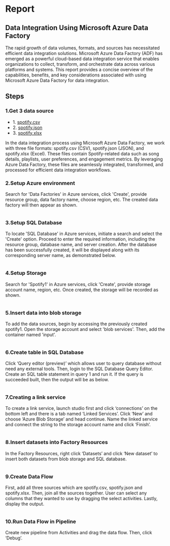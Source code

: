 <h1> Report </h1>
<h2>Data Integration Using Microsoft Azure Data Factory</h2>

<p>The rapid growth of data volumes, formats, and sources has necessitated efficient data integration solutions. Microsoft Azure Data Factory (ADF) has emerged as a powerful cloud-based data integration service that enables organizations to collect, transform, and orchestrate data across various platforms and systems. This report provides a concise overview of the capabilities, benefits, and key considerations associated with using Microsoft Azure Data Factory for data integration.</p>

<h2>Steps</h2>

<h3>1.Get 3 data source</h5>

<ul>
  <li>1. <a href="spotify.csv">spotify.csv</a></li>
  <li>2. <a href="spotify.json">spotify.json</a></li>
  <li>3. <a href="spotify.xlsx">spotify.xlsx</a></li>
</ul>

<p>In the data integration process using Microsoft Azure Data Factory, we work with three file formats: spotify.csv (CSV), spotify.json (JSON), and spotify.xlsx (Excel). These files contain Spotify-related data such as song details, playlists, user preferences, and engagement metrics. By leveraging Azure Data Factory, these files are seamlessly integrated, transformed, and processed for efficient data integration workflows.</p>

<h3>2.Setup Azure environment</h5>
<p>Search for 'Data Factories' in Azure services, click 'Create', provide resource group, data factory name, choose region, etc. The created data factory will then appear as shown.<p>

<img src="ss/WhatsApp Image 2023-05-19 at 16.17.17 (1).jpeg" alt="">
  
<h3>3.Setup SQL Database</h3>
<p>To locate 'SQL Database' in Azure services, initiate a search and select the 'Create' option. Proceed to enter the required information, including the resource group, database name, and server creation. After the database has been successfully created, it will be displayed along with its corresponding server name, as demonstrated below.</p>

<img src="ss/WhatsApp Image 2023-05-19 at 16.26.11.jpeg" alt="">

<h3>4.Setup Storage</h3>
<p>Search for 'Spotify1' in Azure services, click 'Create', provide storage account name, region, etc. Once created, the storage will be recorded as shown.</p>

<img src="ss/WhatsApp Image 2023-05-19 at 16.25.41.jpeg" alt="">

<h3>5.Insert data into blob storage</h3>
<p>To add the data sources, begin by accessing the previously created spotify1. Open the storage account and select 'blob services'. Then, add the container named 'input'.</p>

<img src="ss/WhatsApp Image 2023-05-19 at 16.25.41.jpeg" alt="">

<h3>6.Create table in SQL Database</h3>
<p>Click ‘Query editor (preview)’ which allows user to query database without need any external tools. Then, login to the SQL Database Query Editor. Create an SQL table statement in query 1 and run it. If the query is succeeded built, then the output will be as below.</p>

<img src="ss/WhatsApp Image 2023-05-19 at 5.57.04 PM.jpeg" alt="">

<h3>7.Creating a link service</h3>
<p>To create a link service, launch studio first and click ‘connections’ on the bottom left and there is a tab named ‘Linked Services’. Click ‘New’ and choose ‘Azure Blob Storage’ and head continue. Name the linked service and connect the string to the storage account name and click ‘Finish’. </p>

<img src="ss/WhatsApp Image 2023-05-19 at 6.02.55 PM.jpeg" alt="">

<h3>8.Insert datasets into Factory Resources</h3>
<p>In the Factory Resources, right click ‘Datasets’ and click ‘New dataset’ to insert both datasets from blob storage and SQL database.</p>

<img src="ss/Screenshot_159.png" alt="" align="center">

<h3>9.Create Data Flow</h3>
<p>First, add all three sources which are spotify.csv, spotify.json and spotify.xlsx. Then, join all the sources together. User can select any columns that they wanted to use by dragging the select activities. Lastly, display the output. </p>

<img src="ss/Screenshot_160.png" alt="">

<h3>10.Run Data Flow in Pipeline</h3>
<p>Create new pipeline from Activities and drag the data flow. Then, click ‘Debug’.</p>

